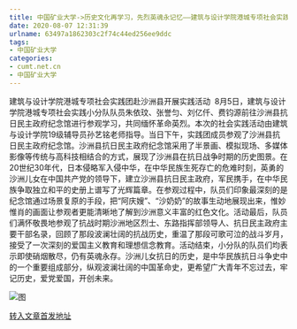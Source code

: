 ```yaml
---
title: 中国矿业大学->历史文化再学习，先烈英魂永记忆——建筑与设计学院港城专项社会实践团赴沙洲县开展实践活动 | cumt.net.cn
date: 2020-08-07 12:31:39
urlname: 63497a1862303c2f74c44ed256ee9ddc
tags: 
- 中国矿业大学
categories:
- cumt.net.cn
- 中国矿业大学
---
```

建筑与设计学院港城专项社会实践团赴沙洲县开展实践活动  8月5日，建筑与设计学院港城专项社会实践小分队队员朱依玟、张誉匀、刘亿仟、费钧源前往沙洲县抗日民主政府纪念馆进行参观学习，共同缅怀革命英烈。本次的社会实践活动由建筑与设计学院19级辅导员孙艺铭老师指导。当日下午，实践团成员参观了沙洲县抗日民主政府纪念馆。沙洲县抗日民主政府纪念馆采用了半景画、模拟现场、多媒体影像等传统与高科技相结合的方式，展现了沙洲县在抗日战争时期的历史图景。在20世纪30年代，日本侵略军入侵中华，在中华民族生死存亡的危难时刻，英勇的沙洲儿女在中国共产党的领导下，建立沙洲县抗日民主政府，军民携手，在中华民族争取独立和平的史册上谱写了光辉篇章。在参观过程中，队员们印象最深刻的是纪念馆通过场景复原的手段，把“阿庆嫂”、“沙奶奶”的故事生动地展现出来，惟妙惟肖的画面让参观者更能清晰地了解到沙洲意义丰富的红色文化。活动最后，队员们满怀敬畏地参观了抗战时期沙洲地区烈士、东路指挥部领导人、抗日民主政府主要干部名录，回顾了那段波澜壮阔的抗战历史，重温了那段可歌可泣的战斗岁月，接受了一次深刻的爱国主义教育和理想信念教育。活动结束，小分队的队员们均表示即使硝烟散尽，仍有英魂永存。沙洲儿女抗日的历史，是中华民族抗日斗争史中的一个重要组成部分，纵观波澜壮阔的中国革命史，更希望广大青年不忘过去，牢记历史，爱党爱国，开创未来。

![图](http://xwzx.cumt.edu.cn/_upload/article/images/ec/98/67eb234e4ca883b64d2a537cc474/6736cc64-23dc-493f-b08f-f93a46b6b5fa.jpg)

[转入文章首发地址](http://xwzx.cumt.edu.cn/bd/82/c523a572802/page.htm)